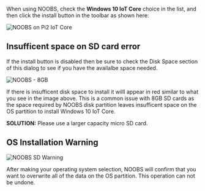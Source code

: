 When using NOOBS, check the **Windows 10 IoT Core** choice in the list, and then click the install button in the toolbar as shown here:

![NOOBS on Pi2 IoT Core]({{site.baseurl}}/images/noobs/noobs-on-pi2-iot-core.jpg)

## Insufficent space on SD card error

If the install button is disabled then be sure to check the Disk Space section of this dialog to see if you have the availalbe space needed.

![NOOBS - 8GB]({{site.baseurl}}/images/noobs/noobs-8gb.jpg)

 If there is insufficent disk space to install it willl appear in red similar to what you see in the image above. This is a common issue with 8GB SD cards as the space required by NOOBS disk partition leaves insufficent space on the OS partition to install Windows 10 IoT Core.

**SOLUTION:** Please use a larger capacity micro SD card. 

## OS Installation Warning

![NOOBS SD Warning]({{site.baseurl}}/images/noobs/noobs-sd-warning.jpg)

After making your operating system selection, NOOBS will confirm that you want to overwrite all of the data on the OS partition. This operation can not be undone. 

